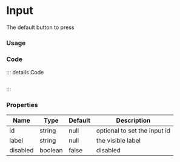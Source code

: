 <script setup>
import {YInputEmail} from 'bedrock-ui-vue3'
</script>

# Input

The default button to press

<DemoContainer>
  <y-input-email label="Email" hint-text="some help text here" secondary-label="forgottie pw?" more-help-description="fdafdadsf" inline-icon="y-icon icon icon-users"/>
</DemoContainer>

### Usage


### Code
::: details Code
```js


```
:::



### Properties

| Name     | Type    | Default | Description                  |
|----------|---------|---------|------------------------------|
| id       | string  | null    | optional to set the input id |
| label    | string  | null    | the visible label            |
| disabled | boolean | false   | disabled                     |

